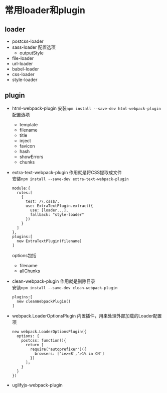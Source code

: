 # 常用loader和plugin

## loader
* postcss-loader  
* sass-loader
  配置选项    
  * outputStyle
* file-loader
* url-loader
* babel-loader
* css-loader
* style-loader

## plugin
* html-webpack-plugin
  安装`npm install --save-dev html-webpack-plugin`    
  配置选项    
    * template
    * filename
    * title
    * inject
    * favicon
    * hash
    * showErrors
    * chunks


* extra-text-webpack-plugin
  作用就是将CSS提取成文件   
  安装`npm install --save-dev extra-text-webpack-plugin`    
  ```
  module:{
    rules:[
      {
        test: /\.css$/,
        use: ExtraTextPlugin.extract({
          use: [loader...],
          fallback: "style-loader"
        })
      }
    ]
  },
  plugins:[
    new ExtraTextPlugin(filename)
  ]
  ```
  options包括
    * filename
    * allChunks

* clean-webpack-plugin
  作用就是删除目录    
  安装`npm install --save-dev clean-webpack-plugin`   
  ```
  plugins:[
    new cleanWebpackPlugin()
  ]
  ```

* webpack.LoaderOptionsPlugin
  内置插件，用来处理外部加载的Loader配置项   
  ```
  new webpack.LoaderOptionsPlugin({
    options: {
      postcss: function(){
        return [
          require("autoprefixer")({
            browsers: ['ie>=8','>1% in CN']
          })
        ];
      }
    }
  })
  ```

* uglifyjs-webpack-plugin   

